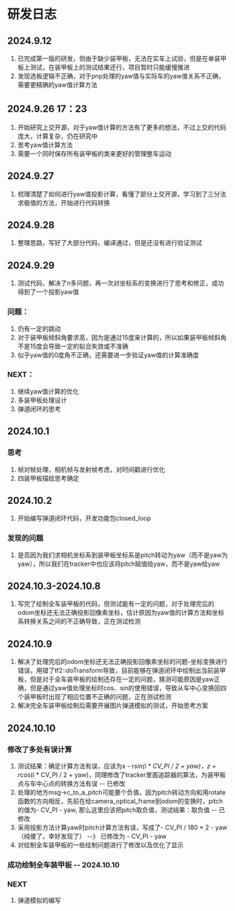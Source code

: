 # 研发日志

## 2024.9.12
1. 已完成第一版的研发，但由于缺少装甲板，无法在实车上试验，但是在单装甲板上测试，在装甲板上的测试结果还行，项目暂时只能缓慢推进
2. 发现选板逻辑不正确，对于pnp处理的yaw值与实际车的yaw值关系不正确，需要更精确的yaw值计算方法

## 2024.9.26 17：23
1. 开始研究上交开源，对于yaw值计算的方法有了更多的想法，不过上交的代码庞大，计算复杂，仍在研究中
2. 思考yaw值计算方法
3. 需要一个同时保存所有装甲板的类来更好的管理整车运动

## 2024.9.27
1. 梳理清楚了如何进行yaw值投影计算，看懂了部分上交开源，学习到了三分法求极值的方法，开始进行代码转换

## 2024.9.28
1. 整理思路，写好了大部分代码，编译通过，但是还没有进行验证测试

## 2024.9.29
1. 测试代码，解决了n多问题，再一次对坐标系的变换进行了思考和修正，成功得到了一个投影yaw值
### 问题：
1. 仍有一定的跳动
2. 对于装甲板倾斜角要求高，因为是通过15度来计算的，所以如果装甲板倾斜角不是15度会导致一定的拟合失效或不准确
3. 似乎yaw值的0度角不正确，还需要进一步验证yaw值的计算准确度
### NEXT：
1. 继续yaw值计算的优化
2. 多装甲板处理设计
3. 弹道闭环的思考

## 2024.10.1
### 思考
1. 帧对帧处理，相机帧与发射帧考虑，对时间戳进行优化
2. 四装甲板描绘思考确定

## 2024.10.2
1. 开始编写弹道闭环代码，开发功能包closed_loop
### 发现的问题
1. 是否因为我们求相机坐标系到装甲板坐标系是pitch转动为yaw（而不是yaw为yaw），所以我们在tracker中也应该将pitch赋值给yaw，而不是yaw给yaw

## 2024.10.3-2024.10.8
1. 写完了绘制全车装甲板的代码，但测试能有一定的问题，对于处理完后的odom坐标还无法正确投影回像素坐标，估计原因为yaw值的计算方法和坐标系转换关系之间的不正确导致，正在测试检测

## 2024.10.9
1. 解决了处理完后的odom坐标还无法正确投影回像素坐标的问题-坐标变换进行错误，用错了tf2::doTransform导致，目前能够在弹道闭环中绘制出当前装甲板，但是对于全车装甲板的绘制还存在一定的问题，猜测可能原因是yaw正确，但是通过yaw值处理坐标时cos、sin的使用错误，导致从车中心变换回四个装甲板时出现了相应位置不正确的问题，正在测试检测
2. 解决完全车装甲板绘制后需要开展图片弹道模拟的测试，开始思考方案

## 2024.10.10
### 修改了多处有误计算
1. 测试结果：确定计算方法有误，应该为x - r*sin(i * CV_PI / 2 + yaw)，z + r*cos(i * CV_PI / 2 + yaw)，同理修改了tracker里面追踪器的算法，为装甲板点与车中心点的转换方法有误 -- 已修改
2. 处理的地方msg->c_to_a_pitch可能要个负值，因为pitch转动方向和用rotate函数的方向相反，先前在给camera_optical_frame到odom的变换时，pitch的值为- CV_PI - yaw, 那么这里应该把pitch取负值，测试结果：取负值 -- 已修改
3. 采用投影方法计算yaw时pitch计算方法有误，写成了- CV_PI / 180 * 2 - yaw（纯傻了，幸好发现了） --》 已修改为 - CV_PI - yaw
4. 对绘制全车装甲板的一些绘制问题进行了修改以及优化了显示

### 成功绘制全车装甲板 -- 2024.10.10
### NEXT
1. 弹道模拟的编写